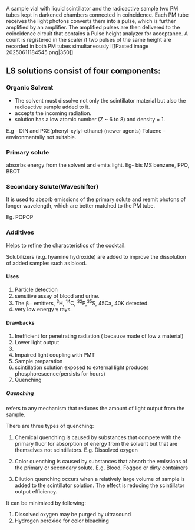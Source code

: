  A sample vial with liquid scintillator and 
the radioactive sample two PM tubes kept in darkened chambers connected in 
coincidence. Each PM tube receives the light photons   converts them into a pulse, which is further amplified by an amplifier.  The amplified pulses are then delivered to the coincidence circuit that contains a Pulse height analyzer for acceptance. A count is registered in the scaler if two pulses of the same height are recorded in both PM tubes simultaneously 
![[Pasted image 20250611184545.png|350]]

## LS solutions consist of four components:

### Organic Solvent
- The solvent must dissolve not only the scintillator material but also the radioactive sample added to it.
- accepts the incoming radiation.
- solution has a low atomic number (Z ~ 6 to 8) and density = 1.

E.g - DIN and PXE(phenyl-xylyl-ethane) (newer agents) 
     Toluene - environmentally not suitable.

### Primary solute
absorbs energy from the solvent and emits light.
Eg- bis MS benzene, PPO, BBOT

### Secondary Solute(Waveshifter)

It is used to absorb emissions of the primary solute and reemit photons of longer wavelength, which are better matched to the PM tube.

Eg. POPOP

### Additives

Helps to refine the characteristics of the cocktail.

Solubilizers (e.g. hyamine hydroxide) are added to improve the dissolution of added samples such as blood.

#### Uses
 1. Particle detection
 2. sensitive assay of blood and urine.
 3. The β− emitters, <sup>3</sup>H, <sup>14</sup>C, <sup>32</sup>P,<sup>35</sup>S, 45Ca, 40K detected.
 4. very low energy γ rays.

#### Drawbacks
1. Inefficient for penetrating radiation ( because made of low z material)
2. Lower light output
3. 
4. Impaired light coupling with PMT
5. Sample preparation
6. scintillation solution exposed to external light produces phosphorescence(persists for hours)
7. Quenching

##### Quenching
refers to any mechanism that reduces the amount of light output from the sample.

There are  three types of quenching:

1. Chemical quenching is caused by substances that compete with the primary
fluor for absorption of energy from the solvent but that are themselves not scintillators.
E.g. Dissolved oxygen 

2. Color quenching is caused by substances that absorb the emissions of the primary or secondary solute. E.g. Blood, Fogged or dirty containers

3. Dilution quenching occurs when a relatively large volume of sample is added to the scintillator solution. The effect is reducing the scintillator output efficiency.


It can be minimized by following:
1. Dissolved oxygen may be purged by ultrasound
2. Hydrogen peroxide for color bleaching